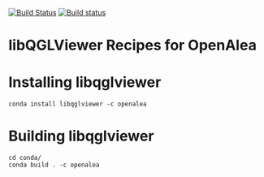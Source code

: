 [![Build Status](https://travis-ci.org/openalea/libqglviewer-recipe.svg?branch=master)](https://travis-ci.org/openalea/libqglviewer-recipe) [![Build status](https://ci.appveyor.com/api/projects/status/l2kaalf7nd2a0k0c/branch/master?svg=true)](https://ci.appveyor.com/project/fredboudon/libqglviewer-recipe-ql95q/branch/master)

# libQGLViewer Recipes for OpenAlea

Installing libqglviewer 
==================================

```
conda install libqglviewer -c openalea
```

Building libqglviewer 
==================================

```
cd conda/
conda build . -c openalea
```


